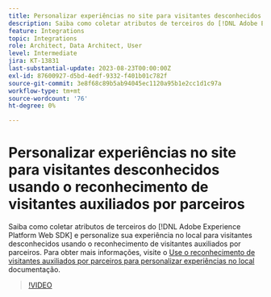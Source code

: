 ```yaml
---
title: Personalizar experiências no site para visitantes desconhecidos usando o reconhecimento de visitantes auxiliados por parceiros
description: Saiba como coletar atributos de terceiros do [!DNL Adobe Experience Platform Web SDK] e personalize sua experiência no local para visitantes desconhecidos usando o reconhecimento de visitantes auxiliados por parceiros.
feature: Integrations
topic: Integrations
role: Architect, Data Architect, User
level: Intermediate
jira: KT-13831
last-substantial-update: 2023-08-23T00:00:00Z
exl-id: 87600927-d5bd-4edf-9332-f401b01c782f
source-git-commit: 3e8f68c89b5ab94045ec1120a95b1e2cc1d1c97a
workflow-type: tm+mt
source-wordcount: '76'
ht-degree: 0%

---
```


# Personalizar experiências no site para visitantes desconhecidos usando o reconhecimento de visitantes auxiliados por parceiros

Saiba como coletar atributos de terceiros do [!DNL Adobe Experience Platform Web SDK] e personalize sua experiência no local para visitantes desconhecidos usando o reconhecimento de visitantes auxiliados por parceiros. Para obter mais informações, visite o [Use o reconhecimento de visitantes auxiliados por parceiros para personalizar experiências no local](https://experienceleague.adobe.com/docs/experience-platform/rtcdp/use-cases/partner-data/onsite-personalization.html) documentação.

>[!VIDEO](https://video.tv.adobe.com/v/3423076/?learn=on)
